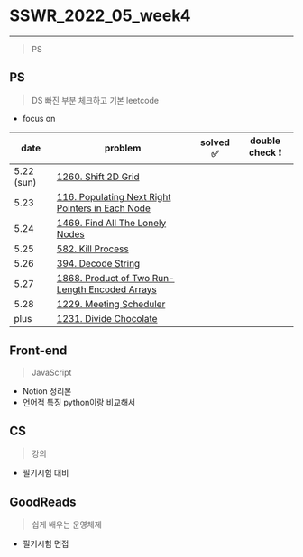 # SSWR_2022_05_week4

-----

> PS



## PS

> DS 빠진 부분 체크하고 기본 leetcode

- focus on 



| date      | problem | solved :white_check_mark: | double check :exclamation: |
| --------- | ------- | ------------------------- | -------------------------- |
| 5.22 (sun) | [1260. Shift 2D Grid](https://leetcode.com/problems/shift-2d-grid/)        |                           |                            |
| 5.23       | [116. Populating Next Right Pointers in Each Node](https://leetcode.com/problems/populating-next-right-pointers-in-each-node/)       |                           |                            |
| 5.24       | [1469. Find All The Lonely Nodes](https://leetcode.com/problems/find-all-the-lonely-nodes/)    |                           |                            |
| 5.25       | [582. Kill Process](https://leetcode.com/problems/kill-process/)        |                           |                            |
| 5.26       | [394. Decode String](https://leetcode.com/problems/decode-string/)        |                           |                            |
| 5.27       | [1868. Product of Two Run-Length Encoded Arrays](https://leetcode.com/problems/product-of-two-run-length-encoded-arrays/)        |                           |                            |
| 5.28       | [1229. Meeting Scheduler](https://leetcode.com/problems/meeting-scheduler/)        |                           |                            |
| plus      | [1231. Divide Chocolate](https://leetcode.com/problems/divide-chocolate/)  |                            |                             |








## Front-end

> JavaScript

- Notion 정리본
- 언어적 특징 python이랑 비교해서





## CS

> 강의 

- 필기시험 대비







## GoodReads

> 쉽게 배우는 운영체제

- 필기시험 면접 












